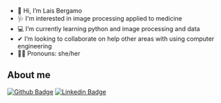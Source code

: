 - 👋 Hi, I’m Lais Bergamo
- 🩺 I'm interested in image processing applied to medicine
- 💻 I’m currently learning python and image processing and data
- ✔ I’m looking to collaborate on help other areas with using computer engineering 
- 💪🏻 Pronouns: she/her

## About me

[![Github Badge](https://img.shields.io/badge/-Github-000?style=flat-square&logo=Github&logoColor=white&link=https://github.com/BergamoLa)](https://github.com/BergamoLa)
[![Linkedin Badge](https://img.shields.io/badge/-LinkedIn-blue?style=flat-square&logo=Linkedin&logoColor=white&link=https://www.linkedin.com/in/laiscbergamo/)](https://www.linkedin.com/in/laiscbergamo/)




<!---
BergamoLa/BergamoLa is a ✨ special ✨ repository because its `README.md` (this file) appears on your GitHub profile.
You can click the Preview link to take a look at your changes.
--->
